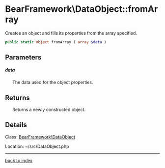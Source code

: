 # BearFramework\DataObject::fromArray

Creates an object and fills its properties from the array specified.

```php
public static object fromArray ( array $data )
```

## Parameters

##### data

&nbsp;&nbsp;&nbsp;&nbsp;&nbsp;&nbsp;The data used for the object properties.

## Returns

&nbsp;&nbsp;&nbsp;&nbsp;&nbsp;&nbsp;Returns a newly constructed object.

## Details

Class: [BearFramework\DataObject](bearframework.dataobject.class.md)

Location: ~/src/DataObject.php

---

[back to index](index.md)

